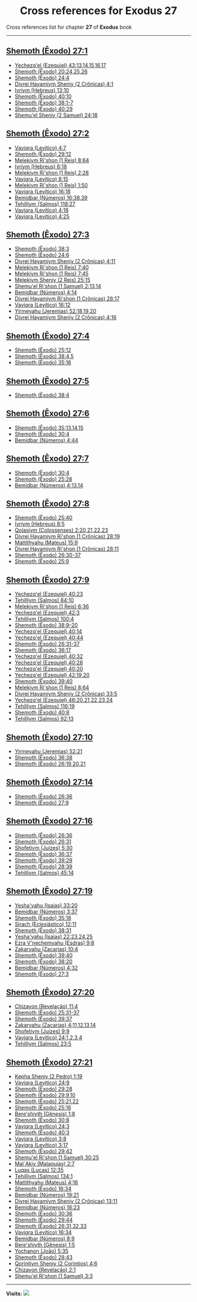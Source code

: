 <div align="center">

# Cross references for **Exodus 27**
</div>

Cross references list for chapter **27** of **Exodus** book

---

<h2 id="1"><a href="https://bible.ozzuu.com/pt_yah/Exo/27#1" target="_blank">Shemoth (Êxodo) 27:1</a></h2>

- [Yechezq'el (Ezequiel) 43:13,14,15,16,17](https://bible.ozzuu.com/pt_yah/Eze/43#13)
- [Shemoth (Êxodo) 20:24,25,26](https://bible.ozzuu.com/pt_yah/Exo/20#24)
- [Shemoth (Êxodo) 24:4](https://bible.ozzuu.com/pt_yah/Exo/24#4)
- [Divrei Hayamiym Sheniy (2 Crônicas) 4:1](https://bible.ozzuu.com/pt_yah/2Ch/4#1)
- [Ivriym (Hebreus) 13:10](https://bible.ozzuu.com/pt_yah/Heb/13#10)
- [Shemoth (Êxodo) 40:10](https://bible.ozzuu.com/pt_yah/Exo/40#10)
- [Shemoth (Êxodo) 38:1-7](https://bible.ozzuu.com/pt_yah/Exo/38#1)
- [Shemoth (Êxodo) 40:29](https://bible.ozzuu.com/pt_yah/Exo/40#29)
- [Shemu'el Sheniy (2 Samuel) 24:18](https://bible.ozzuu.com/pt_yah/2Sm/24#18)
<h2 id="2"><a href="https://bible.ozzuu.com/pt_yah/Exo/27#2" target="_blank">Shemoth (Êxodo) 27:2</a></h2>

- [Vayiqra (Levítico) 4:7](https://bible.ozzuu.com/pt_yah/Lev/4#7)
- [Shemoth (Êxodo) 29:12](https://bible.ozzuu.com/pt_yah/Exo/29#12)
- [Melekiym Ri'shon (1 Reis) 8:64](https://bible.ozzuu.com/pt_yah/1Ki/8#64)
- [Ivriym (Hebreus) 6:18](https://bible.ozzuu.com/pt_yah/Heb/6#18)
- [Melekiym Ri'shon (1 Reis) 2:28](https://bible.ozzuu.com/pt_yah/1Ki/2#28)
- [Vayiqra (Levítico) 8:15](https://bible.ozzuu.com/pt_yah/Lev/8#15)
- [Melekiym Ri'shon (1 Reis) 1:50](https://bible.ozzuu.com/pt_yah/1Ki/1#50)
- [Vayiqra (Levítico) 16:18](https://bible.ozzuu.com/pt_yah/Lev/16#18)
- [Bemidbar (Números) 16:38,39](https://bible.ozzuu.com/pt_yah/Num/16#38)
- [Tehilliym (Salmos) 118:27](https://bible.ozzuu.com/pt_yah/Psa/118#27)
- [Vayiqra (Levítico) 4:18](https://bible.ozzuu.com/pt_yah/Lev/4#18)
- [Vayiqra (Levítico) 4:25](https://bible.ozzuu.com/pt_yah/Lev/4#25)
<h2 id="3"><a href="https://bible.ozzuu.com/pt_yah/Exo/27#3" target="_blank">Shemoth (Êxodo) 27:3</a></h2>

- [Shemoth (Êxodo) 38:3](https://bible.ozzuu.com/pt_yah/Exo/38#3)
- [Shemoth (Êxodo) 24:6](https://bible.ozzuu.com/pt_yah/Exo/24#6)
- [Divrei Hayamiym Sheniy (2 Crônicas) 4:11](https://bible.ozzuu.com/pt_yah/2Ch/4#11)
- [Melekiym Ri'shon (1 Reis) 7:40](https://bible.ozzuu.com/pt_yah/1Ki/7#40)
- [Melekiym Ri'shon (1 Reis) 7:45](https://bible.ozzuu.com/pt_yah/1Ki/7#45)
- [Melekiym Sheniy (2 Reis) 25:15](https://bible.ozzuu.com/pt_yah/2Ki/25#15)
- [Shemu'el Ri'shon (1 Samuel) 2:13,14](https://bible.ozzuu.com/pt_yah/1Sm/2#13)
- [Bemidbar (Números) 4:14](https://bible.ozzuu.com/pt_yah/Num/4#14)
- [Divrei Hayamiym Ri'shon (1 Crônicas) 28:17](https://bible.ozzuu.com/pt_yah/1Ch/28#17)
- [Vayiqra (Levítico) 16:12](https://bible.ozzuu.com/pt_yah/Lev/16#12)
- [Yirmeyahu (Jeremias) 52:18,19,20](https://bible.ozzuu.com/pt_yah/Jer/52#18)
- [Divrei Hayamiym Sheniy (2 Crônicas) 4:16](https://bible.ozzuu.com/pt_yah/2Ch/4#16)
<h2 id="4"><a href="https://bible.ozzuu.com/pt_yah/Exo/27#4" target="_blank">Shemoth (Êxodo) 27:4</a></h2>

- [Shemoth (Êxodo) 25:12](https://bible.ozzuu.com/pt_yah/Exo/25#12)
- [Shemoth (Êxodo) 38:4,5](https://bible.ozzuu.com/pt_yah/Exo/38#4)
- [Shemoth (Êxodo) 35:16](https://bible.ozzuu.com/pt_yah/Exo/35#16)
<h2 id="5"><a href="https://bible.ozzuu.com/pt_yah/Exo/27#5" target="_blank">Shemoth (Êxodo) 27:5</a></h2>

- [Shemoth (Êxodo) 38:4](https://bible.ozzuu.com/pt_yah/Exo/38#4)
<h2 id="6"><a href="https://bible.ozzuu.com/pt_yah/Exo/27#6" target="_blank">Shemoth (Êxodo) 27:6</a></h2>

- [Shemoth (Êxodo) 35:13,14,15](https://bible.ozzuu.com/pt_yah/Exo/35#13)
- [Shemoth (Êxodo) 30:4](https://bible.ozzuu.com/pt_yah/Exo/30#4)
- [Bemidbar (Números) 4:44](https://bible.ozzuu.com/pt_yah/Num/4#44)
<h2 id="7"><a href="https://bible.ozzuu.com/pt_yah/Exo/27#7" target="_blank">Shemoth (Êxodo) 27:7</a></h2>

- [Shemoth (Êxodo) 30:4](https://bible.ozzuu.com/pt_yah/Exo/30#4)
- [Shemoth (Êxodo) 25:28](https://bible.ozzuu.com/pt_yah/Exo/25#28)
- [Bemidbar (Números) 4:13,14](https://bible.ozzuu.com/pt_yah/Num/4#13)
<h2 id="8"><a href="https://bible.ozzuu.com/pt_yah/Exo/27#8" target="_blank">Shemoth (Êxodo) 27:8</a></h2>

- [Shemoth (Êxodo) 25:40](https://bible.ozzuu.com/pt_yah/Exo/25#40)
- [Ivriym (Hebreus) 8:5](https://bible.ozzuu.com/pt_yah/Heb/8#5)
- [Qolasiym (Colossenses) 2:20,21,22,23](https://bible.ozzuu.com/pt_yah/Col/2#20)
- [Divrei Hayamiym Ri'shon (1 Crônicas) 28:19](https://bible.ozzuu.com/pt_yah/1Ch/28#19)
- [Mattithyahu (Mateus) 15:9](https://bible.ozzuu.com/pt_yah/Mat/15#9)
- [Divrei Hayamiym Ri'shon (1 Crônicas) 28:11](https://bible.ozzuu.com/pt_yah/1Ch/28#11)
- [Shemoth (Êxodo) 26:30-37](https://bible.ozzuu.com/pt_yah/Exo/26#30)
- [Shemoth (Êxodo) 25:9](https://bible.ozzuu.com/pt_yah/Exo/25#9)
<h2 id="9"><a href="https://bible.ozzuu.com/pt_yah/Exo/27#9" target="_blank">Shemoth (Êxodo) 27:9</a></h2>

- [Yechezq'el (Ezequiel) 40:23](https://bible.ozzuu.com/pt_yah/Eze/40#23)
- [Tehilliym (Salmos) 84:10](https://bible.ozzuu.com/pt_yah/Psa/84#10)
- [Melekiym Ri'shon (1 Reis) 6:36](https://bible.ozzuu.com/pt_yah/1Ki/6#36)
- [Yechezq'el (Ezequiel) 42:3](https://bible.ozzuu.com/pt_yah/Eze/42#3)
- [Tehilliym (Salmos) 100:4](https://bible.ozzuu.com/pt_yah/Psa/100#4)
- [Shemoth (Êxodo) 38:9-20](https://bible.ozzuu.com/pt_yah/Exo/38#9)
- [Yechezq'el (Ezequiel) 40:14](https://bible.ozzuu.com/pt_yah/Eze/40#14)
- [Yechezq'el (Ezequiel) 40:44](https://bible.ozzuu.com/pt_yah/Eze/40#44)
- [Shemoth (Êxodo) 26:31-37](https://bible.ozzuu.com/pt_yah/Exo/26#31)
- [Shemoth (Êxodo) 36:17](https://bible.ozzuu.com/pt_yah/Exo/36#17)
- [Yechezq'el (Ezequiel) 40:32](https://bible.ozzuu.com/pt_yah/Eze/40#32)
- [Yechezq'el (Ezequiel) 40:28](https://bible.ozzuu.com/pt_yah/Eze/40#28)
- [Yechezq'el (Ezequiel) 40:20](https://bible.ozzuu.com/pt_yah/Eze/40#20)
- [Yechezq'el (Ezequiel) 42:19,20](https://bible.ozzuu.com/pt_yah/Eze/42#19)
- [Shemoth (Êxodo) 39:40](https://bible.ozzuu.com/pt_yah/Exo/39#40)
- [Melekiym Ri'shon (1 Reis) 8:64](https://bible.ozzuu.com/pt_yah/1Ki/8#64)
- [Divrei Hayamiym Sheniy (2 Crônicas) 33:5](https://bible.ozzuu.com/pt_yah/2Ch/33#5)
- [Yechezq'el (Ezequiel) 46:20,21,22,23,24](https://bible.ozzuu.com/pt_yah/Eze/46#20)
- [Tehilliym (Salmos) 116:19](https://bible.ozzuu.com/pt_yah/Psa/116#19)
- [Shemoth (Êxodo) 40:8](https://bible.ozzuu.com/pt_yah/Exo/40#8)
- [Tehilliym (Salmos) 92:13](https://bible.ozzuu.com/pt_yah/Psa/92#13)
<h2 id="10"><a href="https://bible.ozzuu.com/pt_yah/Exo/27#10" target="_blank">Shemoth (Êxodo) 27:10</a></h2>

- [Yirmeyahu (Jeremias) 52:21](https://bible.ozzuu.com/pt_yah/Jer/52#21)
- [Shemoth (Êxodo) 36:38](https://bible.ozzuu.com/pt_yah/Exo/36#38)
- [Shemoth (Êxodo) 26:19,20,21](https://bible.ozzuu.com/pt_yah/Exo/26#19)
<h2 id="14"><a href="https://bible.ozzuu.com/pt_yah/Exo/27#14" target="_blank">Shemoth (Êxodo) 27:14</a></h2>

- [Shemoth (Êxodo) 26:36](https://bible.ozzuu.com/pt_yah/Exo/26#36)
- [Shemoth (Êxodo) 27:9](https://bible.ozzuu.com/pt_yah/Exo/27#9)
<h2 id="16"><a href="https://bible.ozzuu.com/pt_yah/Exo/27#16" target="_blank">Shemoth (Êxodo) 27:16</a></h2>

- [Shemoth (Êxodo) 26:36](https://bible.ozzuu.com/pt_yah/Exo/26#36)
- [Shemoth (Êxodo) 26:31](https://bible.ozzuu.com/pt_yah/Exo/26#31)
- [Shofetiym (Juízes) 5:30](https://bible.ozzuu.com/pt_yah/Jdg/5#30)
- [Shemoth (Êxodo) 36:37](https://bible.ozzuu.com/pt_yah/Exo/36#37)
- [Shemoth (Êxodo) 39:29](https://bible.ozzuu.com/pt_yah/Exo/39#29)
- [Shemoth (Êxodo) 28:39](https://bible.ozzuu.com/pt_yah/Exo/28#39)
- [Tehilliym (Salmos) 45:14](https://bible.ozzuu.com/pt_yah/Psa/45#14)
<h2 id="19"><a href="https://bible.ozzuu.com/pt_yah/Exo/27#19" target="_blank">Shemoth (Êxodo) 27:19</a></h2>

- [Yesha'yahu (Isaías) 33:20](https://bible.ozzuu.com/pt_yah/Isa/33#20)
- [Bemidbar (Números) 3:37](https://bible.ozzuu.com/pt_yah/Num/3#37)
- [Shemoth (Êxodo) 35:18](https://bible.ozzuu.com/pt_yah/Exo/35#18)
- [Sirach (Eclesiástico) 12:11](https://bible.ozzuu.com/pt_yah/Sir/12#11)
- [Shemoth (Êxodo) 38:31](https://bible.ozzuu.com/pt_yah/Exo/38#31)
- [Yesha'yahu (Isaías) 22:23,24,25](https://bible.ozzuu.com/pt_yah/Isa/22#23)
- [Ezra V'nechemyahu (Esdras) 9:8](https://bible.ozzuu.com/pt_yah/1Ez/9#8)
- [Zakaryahu (Zacarias) 10:4](https://bible.ozzuu.com/pt_yah/Zec/10#4)
- [Shemoth (Êxodo) 39:40](https://bible.ozzuu.com/pt_yah/Exo/39#40)
- [Shemoth (Êxodo) 38:20](https://bible.ozzuu.com/pt_yah/Exo/38#20)
- [Bemidbar (Números) 4:32](https://bible.ozzuu.com/pt_yah/Num/4#32)
- [Shemoth (Êxodo) 27:3](https://bible.ozzuu.com/pt_yah/Exo/27#3)
<h2 id="20"><a href="https://bible.ozzuu.com/pt_yah/Exo/27#20" target="_blank">Shemoth (Êxodo) 27:20</a></h2>

- [Chizayon (Revelação) 11:4](https://bible.ozzuu.com/pt_yah/Rev/11#4)
- [Shemoth (Êxodo) 25:31-37](https://bible.ozzuu.com/pt_yah/Exo/25#31)
- [Shemoth (Êxodo) 39:37](https://bible.ozzuu.com/pt_yah/Exo/39#37)
- [Zakaryahu (Zacarias) 4:11,12,13,14](https://bible.ozzuu.com/pt_yah/Zec/4#11)
- [Shofetiym (Juízes) 9:9](https://bible.ozzuu.com/pt_yah/Jdg/9#9)
- [Vayiqra (Levítico) 24:1,2,3,4](https://bible.ozzuu.com/pt_yah/Lev/24#1)
- [Tehilliym (Salmos) 23:5](https://bible.ozzuu.com/pt_yah/Psa/23#5)
<h2 id="21"><a href="https://bible.ozzuu.com/pt_yah/Exo/27#21" target="_blank">Shemoth (Êxodo) 27:21</a></h2>

- [Kepha Sheniy (2 Pedro) 1:19](https://bible.ozzuu.com/pt_yah/2Pe/1#19)
- [Vayiqra (Levítico) 24:9](https://bible.ozzuu.com/pt_yah/Lev/24#9)
- [Shemoth (Êxodo) 29:28](https://bible.ozzuu.com/pt_yah/Exo/29#28)
- [Shemoth (Êxodo) 29:9,10](https://bible.ozzuu.com/pt_yah/Exo/29#9)
- [Shemoth (Êxodo) 25:21,22](https://bible.ozzuu.com/pt_yah/Exo/25#21)
- [Shemoth (Êxodo) 25:16](https://bible.ozzuu.com/pt_yah/Exo/25#16)
- [Bere'shiyth (Gênesis) 1:8](https://bible.ozzuu.com/pt_yah/Gen/1#8)
- [Shemoth (Êxodo) 30:8](https://bible.ozzuu.com/pt_yah/Exo/30#8)
- [Vayiqra (Levítico) 24:3](https://bible.ozzuu.com/pt_yah/Lev/24#3)
- [Shemoth (Êxodo) 40:3](https://bible.ozzuu.com/pt_yah/Exo/40#3)
- [Vayiqra (Levítico) 3:8](https://bible.ozzuu.com/pt_yah/Lev/3#8)
- [Vayiqra (Levítico) 3:17](https://bible.ozzuu.com/pt_yah/Lev/3#17)
- [Shemoth (Êxodo) 29:42](https://bible.ozzuu.com/pt_yah/Exo/29#42)
- [Shemu'el Ri'shon (1 Samuel) 30:25](https://bible.ozzuu.com/pt_yah/1Sm/30#25)
- [Mal`Akiy (Malaquias) 2:7](https://bible.ozzuu.com/pt_yah/Mal/2#7)
- [Luqas (Lucas) 12:35](https://bible.ozzuu.com/pt_yah/Luk/12#35)
- [Tehilliym (Salmos) 134:1](https://bible.ozzuu.com/pt_yah/Psa/134#1)
- [Mattithyahu (Mateus) 4:16](https://bible.ozzuu.com/pt_yah/Mat/4#16)
- [Shemoth (Êxodo) 16:34](https://bible.ozzuu.com/pt_yah/Exo/16#34)
- [Bemidbar (Números) 19:21](https://bible.ozzuu.com/pt_yah/Num/19#21)
- [Divrei Hayamiym Sheniy (2 Crônicas) 13:11](https://bible.ozzuu.com/pt_yah/2Ch/13#11)
- [Bemidbar (Números) 18:23](https://bible.ozzuu.com/pt_yah/Num/18#23)
- [Shemoth (Êxodo) 30:36](https://bible.ozzuu.com/pt_yah/Exo/30#36)
- [Shemoth (Êxodo) 29:44](https://bible.ozzuu.com/pt_yah/Exo/29#44)
- [Shemoth (Êxodo) 26:31,32,33](https://bible.ozzuu.com/pt_yah/Exo/26#31)
- [Vayiqra (Levítico) 16:34](https://bible.ozzuu.com/pt_yah/Lev/16#34)
- [Bemidbar (Números) 8:9](https://bible.ozzuu.com/pt_yah/Num/8#9)
- [Bere'shiyth (Gênesis) 1:5](https://bible.ozzuu.com/pt_yah/Gen/1#5)
- [Yochanon (João) 5:35](https://bible.ozzuu.com/pt_yah/Joh/5#35)
- [Shemoth (Êxodo) 28:43](https://bible.ozzuu.com/pt_yah/Exo/28#43)
- [Qorintiym Sheniy (2 Coríntios) 4:6](https://bible.ozzuu.com/pt_yah/2Co/4#6)
- [Chizayon (Revelação) 2:1](https://bible.ozzuu.com/pt_yah/Rev/2#1)
- [Shemu'el Ri'shon (1 Samuel) 3:3](https://bible.ozzuu.com/pt_yah/1Sm/3#3)


---

**Visits:**
![](https://profile-counter.glitch.me/visitCounter_crossrefs2/count.svg)
